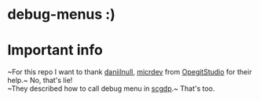 # debug-menus :)

# Important info
~For this repo I want to thank [daniilnull](https://github.com/daniillnull), [micrdev](https://github.com/MICRDEV) from [OpegitStudio](https://github.com/OpegitStudio) for their help.~ No, that's lie! <br/>
~They described how to call debug menu in [scgdp](https://github.com/OpegitStudio/scgdp).~ That's too.
